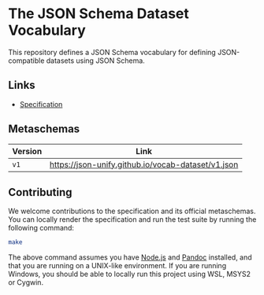 The JSON Schema Dataset Vocabulary
==================================

This repository defines a JSON Schema vocabulary for defining JSON-compatible
datasets using JSON Schema.

Links
-----

- [Specification](https://json-unify.github.io/vocab-dataset/)

Metaschemas
-----------

| Version | Link                                               |
|---------|----------------------------------------------------|
| `v1`    | https://json-unify.github.io/vocab-dataset/v1.json |

Contributing
------------

We welcome contributions to the specification and its official metaschemas. You
can locally render the specification and run the test suite by running the
following command:

```sh
make
```

The above command assumes you have [Node.js](https://nodejs.org) and
[Pandoc](https://pandoc.org) installed, and that you are running on a UNIX-like
environment. If you are running Windows, you should be able to locally run this
project using WSL, MSYS2 or Cygwin.
